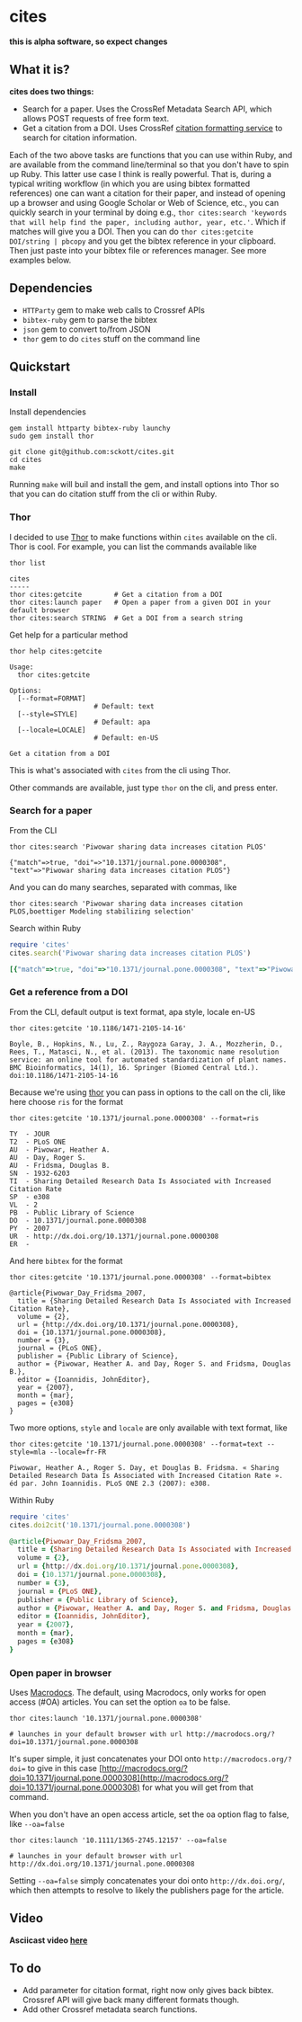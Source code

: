 cites
======

**this is alpha software, so expect changes**

## What it is?  

__cites does two things:__ 

* Search for a paper. Uses the CrossRef Metadata Search API, which allows POST requests of free form text. 
* Get a citation from a DOI. Uses CrossRef [citation formatting service](http://labs.crossref.org/citation-formatting-service/) to search for citation information.

Each of the two above tasks are functions that you can use within Ruby, and are available from the command line/terminal so that you don't have to spin up Ruby. This latter use case I think is really powerful. That is, during a typical writing workflow (in which you are using bibtex formatted references) one can want a citation for their paper, and instead of opening up a browser and using Google Scholar or Web of Science, etc., you can quickly search in your terminal by doing e.g., `thor cites:search 'keywords that will help find the paper, including author, year, etc.'`. Which if matches will give you a DOI. Then you can do `thor cites:getcite DOI/string | pbcopy` and you get the bibtex reference in your clipboard. Then just paste into your bibtex file or references manager. See more examples below.

## Dependencies

* `HTTParty` gem to make web calls to Crossref APIs
* `bibtex-ruby` gem to parse the bibtex
* `json` gem to convert to/from JSON
* `thor` gem to do `cites` stuff on the command line

## Quickstart

### Install 

Install dependencies

```
gem install httparty bibtex-ruby launchy
sudo gem install thor
```

```
git clone git@github.com:sckott/cites.git
cd cites
make
```

Running `make` will buil and install the gem, and install options into Thor so that you can do citation stuff from the cli or within Ruby. 

### Thor

I decided to use [Thor](http://whatisthor.com/) to make functions within `cites` available on the cli. Thor is cool. For example, you can list the commands available like

```
thor list
```

```
cites
-----
thor cites:getcite        # Get a citation from a DOI
thor cites:launch paper   # Open a paper from a given DOI in your default browser
thor cites:search STRING  # Get a DOI from a search string
```

Get help for a particular method

```
thor help cites:getcite
```

```
Usage:
  thor cites:getcite

Options:
  [--format=FORMAT]
                     # Default: text
  [--style=STYLE]
                     # Default: apa
  [--locale=LOCALE]
                     # Default: en-US

Get a citation from a DOI
```

This is what's associated with `cites` from the cli using Thor.

Other commands are available, just type `thor` on the cli, and press enter. 

### Search for a paper 

From the CLI

```
thor cites:search 'Piwowar sharing data increases citation PLOS'
```

```
{"match"=>true, "doi"=>"10.1371/journal.pone.0000308", "text"=>"Piwowar sharing data increases citation PLOS"}
```

And you can do many searches, separated with commas, like

```
thor cites:search 'Piwowar sharing data increases citation PLOS,boettiger Modeling stabilizing selection'
```

Search within Ruby

```ruby
require 'cites'
cites.search('Piwowar sharing data increases citation PLOS')
```

```ruby
[{"match"=>true, "doi"=>"10.1371/journal.pone.0000308", "text"=>"Piwowar sharing data increases citation PLOS"}]=> nil
```

### Get a reference from a DOI

From the CLI, default output is text format, apa style, locale en-US

```
thor cites:getcite '10.1186/1471-2105-14-16'
```

```
Boyle, B., Hopkins, N., Lu, Z., Raygoza Garay, J. A., Mozzherin, D., Rees, T., Matasci, N., et al. (2013). The taxonomic name resolution service: an online tool for automated standardization of plant names. BMC Bioinformatics, 14(1), 16. Springer (Biomed Central Ltd.). doi:10.1186/1471-2105-14-16
```

Because we're using [thor](http://whatisthor.com/) you can pass in options to the call on the cli, like here choose `ris` for the format

```
thor cites:getcite '10.1371/journal.pone.0000308' --format=ris
```

```
TY  - JOUR
T2  - PLoS ONE
AU  - Piwowar, Heather A.
AU  - Day, Roger S.
AU  - Fridsma, Douglas B.
SN  - 1932-6203
TI  - Sharing Detailed Research Data Is Associated with Increased Citation Rate
SP  - e308
VL  - 2
PB  - Public Library of Science
DO  - 10.1371/journal.pone.0000308
PY  - 2007
UR  - http://dx.doi.org/10.1371/journal.pone.0000308
ER  -
```

And here `bibtex` for the format

```
thor cites:getcite '10.1371/journal.pone.0000308' --format=bibtex
```

```
@article{Piwowar_Day_Fridsma_2007,
  title = {Sharing Detailed Research Data Is Associated with Increased Citation Rate},
  volume = {2},
  url = {http://dx.doi.org/10.1371/journal.pone.0000308},
  doi = {10.1371/journal.pone.0000308},
  number = {3},
  journal = {PLoS ONE},
  publisher = {Public Library of Science},
  author = {Piwowar, Heather A. and Day, Roger S. and Fridsma, Douglas B.},
  editor = {Ioannidis, JohnEditor},
  year = {2007},
  month = {mar},
  pages = {e308}
}
```

Two more options, `style` and `locale` are only available with text format, like

```
thor cites:getcite '10.1371/journal.pone.0000308' --format=text --style=mla --locale=fr-FR
```

```
Piwowar, Heather A., Roger S. Day, et Douglas B. Fridsma. « Sharing Detailed Research Data Is Associated with Increased Citation Rate ». éd par. John Ioannidis. PLoS ONE 2.3 (2007): e308.
```

Within Ruby

```ruby
require 'cites'
cites.doi2cit('10.1371/journal.pone.0000308')
```

```ruby
@article{Piwowar_Day_Fridsma_2007,
  title = {Sharing Detailed Research Data Is Associated with Increased Citation Rate},
  volume = {2},
  url = {http://dx.doi.org/10.1371/journal.pone.0000308},
  doi = {10.1371/journal.pone.0000308},
  number = {3},
  journal = {PLoS ONE},
  publisher = {Public Library of Science},
  author = {Piwowar, Heather A. and Day, Roger S. and Fridsma, Douglas B.},
  editor = {Ioannidis, JohnEditor},
  year = {2007},
  month = {mar},
  pages = {e308}
}
```

### Open paper in browser

Uses [Macrodocs](http://macrodocs.org/). The default, using Macrodocs, only works for open access (#OA) articles. You can set the option `oa` to be false. 

```
thor cites:launch '10.1371/journal.pone.0000308'
```

```
# launches in your default browser with url http://macrodocs.org/?doi=10.1371/journal.pone.0000308
```

It's super simple, it just concatenates your DOI onto `http://macrodocs.org/?doi=` to give in this case [http://macrodocs.org/?doi=10.1371/journal.pone.0000308](http://macrodocs.org/?doi=10.1371/journal.pone.0000308) for what you will get from that command. 

When you don't have an open access article, set the oa option flag to false, like `--oa=false`

```
thor cites:launch '10.1111/1365-2745.12157' --oa=false
```

```
# launches in your default browser with url http://dx.doi.org/10.1371/journal.pone.0000308
```

Setting `--oa=false` simply concatenates your doi onto `http://dx.doi.org/`, which then attempts to resolve to likely the publishers page for the article.

## Video

__Asciicast video [here](http://asciinema.org/a/7040)__

## To do

* Add parameter for citation format, right now only gives back bibtex. Crossref API will give back many different formats though. 
* Add other Crossref metadata search functions. 
